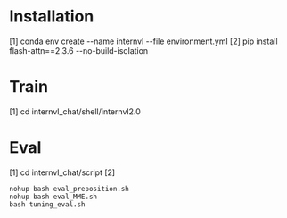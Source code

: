 # Installation

[1] conda env create --name internvl --file environment.yml
[2] pip install flash-attn==2.3.6 --no-build-isolation

# Train
[1] cd internvl_chat/shell/internvl2.0

# Eval

[1] cd internvl_chat/script
[2] 
```
nohup bash eval_preposition.sh
nohup bash eval_MME.sh
bash tuning_eval.sh
```